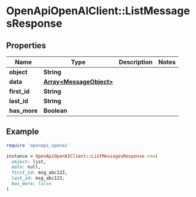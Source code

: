 # OpenApiOpenAIClient::ListMessagesResponse

## Properties

| Name | Type | Description | Notes |
| ---- | ---- | ----------- | ----- |
| **object** | **String** |  |  |
| **data** | [**Array&lt;MessageObject&gt;**](MessageObject.md) |  |  |
| **first_id** | **String** |  |  |
| **last_id** | **String** |  |  |
| **has_more** | **Boolean** |  |  |

## Example

```ruby
require 'openapi_openai'

instance = OpenApiOpenAIClient::ListMessagesResponse.new(
  object: list,
  data: null,
  first_id: msg_abc123,
  last_id: msg_abc123,
  has_more: false
)
```

